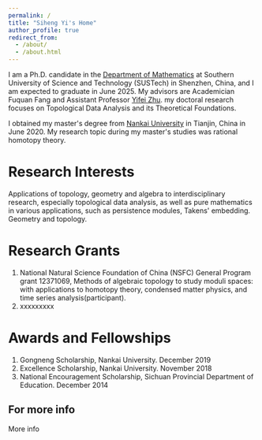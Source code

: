 ```yaml
---
permalink: /
title: "Siheng Yi's Home"
author_profile: true
redirect_from: 
  - /about/
  - /about.html
---
```


I am a Ph.D. candidate in the [Department of Mathematics](https://math.sustech.edu.cn/) at Southern University of Science and Technology (SUSTech) in Shenzhen, China, and I am expected to graduate in June 2025. 
My advisors are  Academician  Fuquan Fang and Assistant Professor [Yifei Zhu](https://yifeizhu.github.io). 
my doctoral research focuses on ​Topological Data Analysis and its Theoretical Foundations.

I obtained my master's degree from [Nankai University](https://math.nankai.edu.cn/) in Tianjin, China in June 2020. 
My research topic during my master's studies was rational homotopy theory.



Research Interests
======
Applications of topology, geometry and algebra to interdisciplinary research, especially topological data analysis, as well as pure mathematics in various applications, such as persistence modules, Takens' embedding. 
Geometry and topology.


Research Grants
======
1. National Natural Science Foundation of China (NSFC) General Program grant 12371069, Methods of algebraic topology to study moduli spaces: with applications to homotopy theory, condensed matter physics, and time series analysis(participant).
1. xxxxxxxxx


Awards and Fellowships
======
1. Gongneng Scholarship, Nankai University. December 2019
2. Excellence Scholarship, Nankai University. November 2018
3. National Encouragement Scholarship, Sichuan Provincial Department of Education. December 2014



For more info
------
More info
